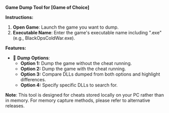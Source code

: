 **Game Dump Tool for [Game of Choice]**

**Instructions:**

1. **Open Game**: Launch the game you want to dump.
2. **Executable Name**: Enter the game's executable name including ".exe" (e.g., BlackOpsColdWar.exe).

**Features:**

- 📂 **Dump Options**:
  - **Option 1:** Dump the game without the cheat running.
  - **Option 2:** Dump the game with the cheat running.
  - **Option 3:** Compare DLLs dumped from both options and highlight differences.
  - **Option 4:** Specify specific DLLs to search for.

**Note**: This tool is designed for cheats stored locally on your PC rather than in memory. For memory capture methods, please refer to alternative releases.
